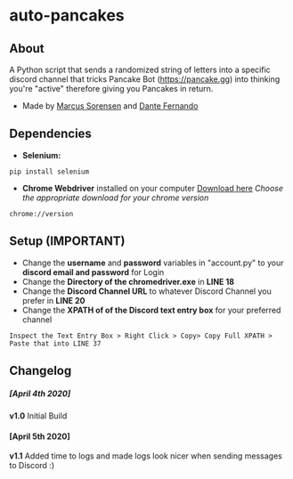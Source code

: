 # auto-pancakes
## About
A Python script that sends a randomized string of letters into a specific discord channel that tricks Pancake Bot (https://pancake.gg) into thinking you're "active" therefore giving you Pancakes in return. 
- Made by [Marcus Sorensen](https://github.com/exec-marcus) and [Dante Fernando](https://github.com/dantefernando)

## Dependencies
 - **Selenium:** 
 ```
 pip install selenium
 ```
 - **Chrome Webdriver** installed on your computer [Download here](https://chromedriver.chromium.org/downloads) *Choose the appropriate download for your chrome version* 
 ```
 chrome://version
 ```
 
 ## Setup (IMPORTANT)
 - Change the **username** and **password** variables in "account.py" to your **discord email and password** for Login
 - Change the **Directory of the chromedriver.exe** in **LINE 18**
 - Change the **Discord Channel URL** to whatever Discord Channel you prefer in **LINE 20**
 - Change the **XPATH of of the Discord text entry box** for your preferred channel 
 ```
 Inspect the Text Entry Box > Right Click > Copy> Copy Full XPATH > Paste that into LINE 37
 ```

## Changelog
##### [April 4th 2020]
**v1.0** Initial Build

#### [April 5th 2020]
**v1.1** Added time to logs and made logs look nicer when sending messages to Discord :)
